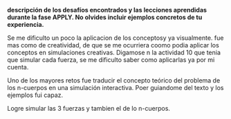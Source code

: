 **descripción de los desafíos encontrados y las lecciones aprendidas durante la fase APPLY. No olvides incluir ejemplos concretos de tu experiencia.**

Se me dificulto un poco la aplicacion de los conceptosy ya visualmente. fue mas como de creatividad, de que se me ocurriera coomo podia aplicar los conceptos en simulaciones creativas. Digamose n la actividad 10 que tenia que simular cada fuerza, se me dificulto saber como aplicarlas ya por mi cuenta.

Uno de los mayores retos fue traducir el concepto teórico del problema de los n-cuerpos en una simulación interactiva. Poer guiandome del texto y los ejemplos fui capaz. 

Logre simular las 3 fuerzas y tambien el de lo n-cuerpos.
